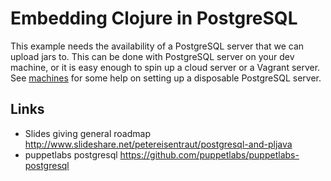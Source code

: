 Embedding Clojure in PostgreSQL
===============================

This example needs the availability of a PostgreSQL server that we can upload
jars to.  This can be done with PostgreSQL server on your dev machine, 
or it is easy enough to spin up a cloud server or a Vagrant server. 
See [machines](./machines) for some help on setting up a disposable PostgreSQL server.



Links
-----

* Slides giving general roadmap 
  http://www.slideshare.net/petereisentraut/postgresql-and-pljava
* puppetlabs postgresql 
  https://github.com/puppetlabs/puppetlabs-postgresql
